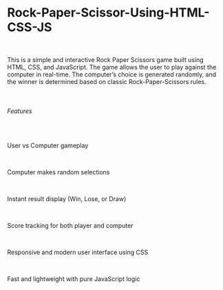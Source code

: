 # Rock-Paper-Scissor-Using-HTML-CSS-JS
<br>
<p>This is a simple and interactive Rock Paper Scissors game built using HTML, CSS, and JavaScript. The game allows the user to play against the computer in real-time. The computer’s choice is generated randomly, and the winner is determined based on classic Rock-Paper-Scissors rules.</p>
<br>
<h6>Features</h6>
<br>
<p>User vs Computer gameplay</p>
<br>
<p>Computer makes random selections</p>
<br>
<p>Instant result display (Win, Lose, or Draw)</p>
<br>
<p>Score tracking for both player and computer</p>
<br>
<p>Responsive and modern user interface using CSS</p>
<br>
<p>Fast and lightweight with pure JavaScript logic</p>


